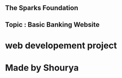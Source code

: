 






## The Sparks Foundation
## Topic : Basic Banking Website
# web developement project
# Made by Shourya

